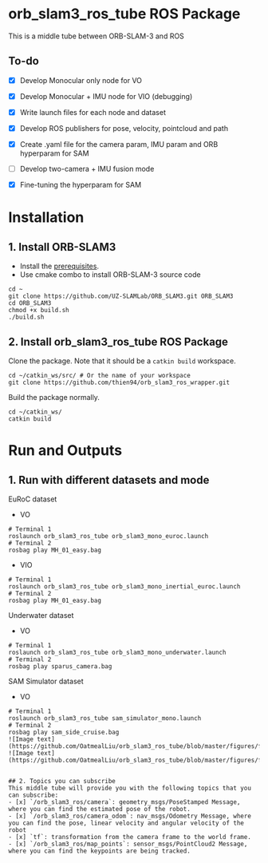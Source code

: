 # orb_slam3_ros_tube ROS Package
This is a middle tube between ORB-SLAM-3 and ROS

## To-do
- [x] Develop Monocular only node for VO
- [x] Develop Monocular + IMU node for VIO (debugging)
- [x] Write launch files for each node and dataset
- [x] Develop ROS publishers for pose, velocity, pointcloud and path
- [x] Create .yaml file for the camera param, IMU param and ORB hyperparam for SAM
- [ ] Develop two-camera + IMU fusion mode
- [x] Fine-tuning the hyperparam for SAM


# Installation
## 1. Install ORB-SLAM3
- Install the [prerequisites](https://github.com/UZ-SLAMLab/ORB_SLAM3#2-prerequisites).
- Use cmake combo to install ORB-SLAM-3 source code
```
cd ~
git clone https://github.com/UZ-SLAMLab/ORB_SLAM3.git ORB_SLAM3
cd ORB_SLAM3
chmod +x build.sh
./build.sh
```


## 2. Install orb_slam3_ros_tube ROS Package
Clone the package. Note that it should be a `catkin build` workspace.
```
cd ~/catkin_ws/src/ # Or the name of your workspace
git clone https://github.com/thien94/orb_slam3_ros_wrapper.git
```
Build the package normally.
```
cd ~/catkin_ws/
catkin build
```

# Run and Outputs
## 1. Run with different datasets and mode
EuRoC dataset
- VO
```
# Terminal 1
roslaunch orb_slam3_ros_tube orb_slam3_mono_euroc.launch
# Terminal 2
rosbag play MH_01_easy.bag
```
- VIO
```
# Terminal 1
roslaunch orb_slam3_ros_tube orb_slam3_mono_inertial_euroc.launch
# Terminal 2
rosbag play MH_01_easy.bag
```

Underwater dataset
- VO
```
# Terminal 1
roslaunch orb_slam3_ros_tube orb_slam3_mono_underwater.launch
# Terminal 2
rosbag play sparus_camera.bag
```

SAM Simulator dataset
- VO
```
# Terminal 1
roslaunch orb_slam3_ros_tube sam_simulator_mono.launch
# Terminal 2
rosbag play sam_side_cruise.bag
![Image text](https://github.com/OatmealLiu/orb_slam3_ros_tube/blob/master/figures/fig1.png)
![Image text](https://github.com/OatmealLiu/orb_slam3_ros_tube/blob/master/figures/fig2.png)```


## 2. Topics you can subscribe
This middle tube will provide you with the following topics that you can subscribe:
- [x] `/orb_slam3_ros/camera`: geometry_msgs/PoseStamped Message, where you can find the estimated pose of the robot.
- [x] `/orb_slam3_ros/camera_odom`: nav_msgs/Odometry Message, where you can find the pose, linear velocity and angular velocity of the robot
- [x] `tf`: transformation from the camera frame to the world frame.
- [x] `/orb_slam3_ros/map_points`: sensor_msgs/PointCloud2 Message, where you can find the keypoints are being tracked.
